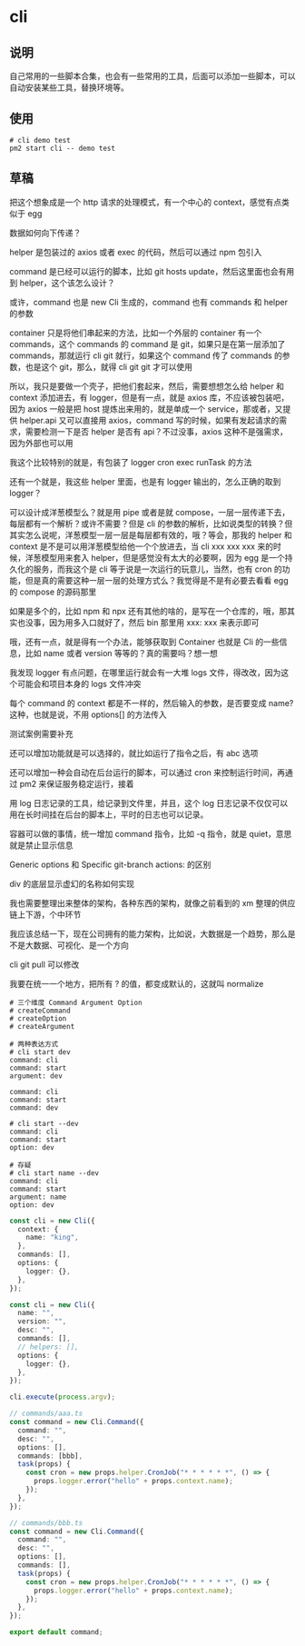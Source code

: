 # cli

## 说明

自己常用的一些脚本合集，也会有一些常用的工具，后面可以添加一些脚本，可以自动安装某些工具，替换环境等。

## 使用

```shell
# cli demo test
pm2 start cli -- demo test
```

## 草稿

把这个想象成是一个 http 请求的处理模式，有一个中心的 context，感觉有点类似于 egg

数据如何向下传递？

helper 是包装过的 axios 或者 exec 的代码，然后可以通过 npm 包引入

command 是已经可以运行的脚本，比如 git hosts update，然后这里面也会有用到 helper，这个该怎么设计？

或许，command 也是 new Cli 生成的，command 也有 commands 和 helper 的参数

container 只是将他们串起来的方法，比如一个外层的 container 有一个 commands，这个 commands 的 command 是 git，如果只是在第一层添加了 commands，那就运行 cli git 就行，如果这个 command 传了 commands 的参数，也是这个 git，那么，就得 cli git git 才可以使用

所以，我只是要做一个壳子，把他们套起来，然后，需要想想怎么给 helper 和 context 添加进去，有 logger，但是有一点，就是 axios 库，不应该被包装吧，因为 axios 一般是把 host 提炼出来用的，就是单成一个 service，那或者，又提供 helper.api 又可以直接用 axios，command 写的时候，如果有发起请求的需求，需要检测一下是否 helper 是否有 api？不过没事，axios 这种不是强需求，因为外部也可以用

我这个比较特别的就是，有包装了 logger cron exec runTask 的方法

还有一个就是，我这些 helper 里面，也是有 logger 输出的，怎么正确的取到 logger？

可以设计成洋葱模型么？就是用 pipe 或者是就 compose，一层一层传递下去，每层都有一个解析？或许不需要？但是 cli 的参数的解析，比如说类型的转换？但其实怎么说呢，洋葱模型一层一层是每层都有效的，哦？等会，那我的 helper 和 context 是不是可以用洋葱模型给他一个个放进去，当 cli xxx xxx xxx 来的时候，洋葱模型用来套入 helper，但是感觉没有太大的必要啊，因为 egg 是一个持久化的服务，而我这个是 cli 等于说是一次运行的玩意儿，当然，也有 cron 的功能，但是真的需要这种一层一层的处理方式么？我觉得是不是有必要去看看 egg 的 compose 的源码那里

如果是多个的，比如 npm 和 npx 还有其他的啥的，是写在一个仓库的，哦，那其实也没事，因为用多入口就好了，然后 bin 那里用 xxx: xxx 来表示即可

哦，还有一点，就是得有一个办法，能够获取到 Container 也就是 Cli 的一些信息，比如 name 或者 version 等等的？真的需要吗？想一想

我发现 logger 有点问题，在哪里运行就会有一大堆 logs 文件，得改改，因为这个可能会和项目本身的 logs 文件冲突

每个 command 的 context 都是不一样的，然后输入的参数，是否要变成 name? 这种，也就是说，不用 options[] 的方法传入

测试案例需要补充

还可以增加功能就是可以选择的，就比如运行了指令之后，有 abc 选项

还可以增加一种会自动在后台运行的脚本，可以通过 cron 来控制运行时间，再通过 pm2 来保证服务稳定运行，接着

用 log 日志记录的工具，给记录到文件里，并且，这个 log 日志记录不仅仅可以用在长时间挂在后台的脚本上，平时的日志也可以记录。

容器可以做的事情，统一增加 command 指令，比如 -q 指令，就是 quiet，意思就是禁止显示信息

Generic options 和 Specific git-branch actions: 的区别

div 的底层显示虚幻的名称如何实现

我也需要整理出来整体的架构，各种东西的架构，就像之前看到的 xm 整理的供应链上下游，个中环节

我应该总结一下，现在公司拥有的能力架构，比如说，大数据是一个趋势，那么是不是大数据、可视化、是一个方向

cli git pull 可以修改

我要在统一一个地方，把所有 ? 的值，都变成默认的，这就叫 normalize

```shell
# 三个维度 Command Argument Option
# createCommand
# createOption
# createArgument

# 两种表达方式
# cli start dev
command: cli
command: start
argument: dev

command: cli
command: start
command: dev

# cli start --dev
command: cli
command: start
option: dev

# 存疑
# cli start name --dev
command: cli
command: start
argument: name
option: dev
```

```ts
const cli = new Cli({
  context: {
    name: "king",
  },
  commands: [],
  options: {
    logger: {},
  },
});

const cli = new Cli({
  name: "",
  version: "",
  desc: "",
  commands: [],
  // helpers: [],
  options: {
    logger: {},
  },
});

cli.execute(process.argv);

// commands/aaa.ts
const command = new Cli.Command({
  command: "",
  desc: "",
  options: [],
  commands: [bbb],
  task(props) {
    const cron = new props.helper.CronJob("* * * * * *", () => {
      props.logger.error("hello" + props.context.name);
    });
  },
});

// commands/bbb.ts
const command = new Cli.Command({
  command: "",
  desc: "",
  options: [],
  commands: [],
  task(props) {
    const cron = new props.helper.CronJob("* * * * * *", () => {
      props.logger.error("hello" + props.context.name);
    });
  },
});

export default command;
```
